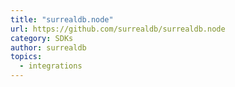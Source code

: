 ```yaml
---
title: "surrealdb.node"
url: https://github.com/surrealdb/surrealdb.node
category: SDKs
author: surrealdb
topics:
  - integrations
---
```


